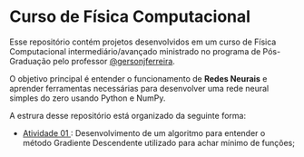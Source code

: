 # Curso de Física Computacional

Esse repositório contém projetos desenvolvidos em um curso de Física Computacional intermediário/avançado ministrado no programa de Pós-Graduação pelo professor [@gersonjferreira](https://github.com/gersonjferreira).

O objetivo principal é entender o funcionamento de **Redes Neurais** e aprender ferramentas necessárias para desenvolver uma rede neural simples do zero usando Python e NumPy.

A estrura desse repositório está organizado da seguinte forma:

* [Atividade 01 ](Atividade-1) : Desenvolvimento de um algoritmo para entender o método Gradiente Descendente utilizado para achar mínimo de funções;
